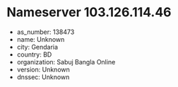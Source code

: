 # Nameserver 103.126.114.46

* as_number: 138473
* name: Unknown
* city: Gendaria
* country: BD
* organization: Sabuj Bangla Online
* version: Unknown
* dnssec: Unknown
